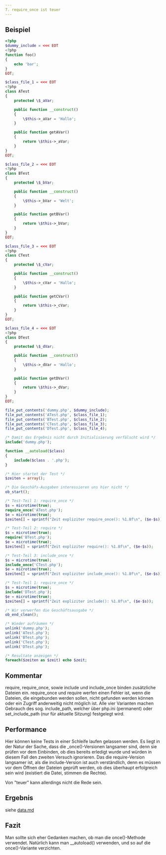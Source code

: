 ```yaml
---
7. require_once ist teuer
---
```


Beispiel
--------
```php
<?php
$dummy_include = <<< EOT
<?php
function foo()
{
	echo 'bar';
}
EOT;

$class_file_1 = <<< EOT
<?php
class ATest
{
	protected \$_aVar;

	public function __construct()
	{
		\$this->_aVar = 'Hallo';
	}

	public function getAVar()
	{
		return \$this->_aVar;
	}
}
EOT;

$class_file_2 = <<< EOT
<?php
class BTest
{
	protected \$_bVar;

	public function __construct()
	{
		\$this->_bVar = 'Welt';
	}

	public function getBVar()
	{
		return \$this->_bVar;
	}
}
EOT;

$class_file_3 = <<< EOT
<?php
class CTest
{
	protected \$_cVar;

	public function __construct()
	{
		\$this->_cVar = 'Hallo';
	}

	public function getCVar()
	{
		return \$this->_cVar;
	}
}
EOT;

$class_file_4 = <<< EOT
<?php
class DTest
{
	protected \$_dVar;

	public function __construct()
	{
		\$this->_dVar = 'Hallo';
	}

	public function getDVar()
	{
		return \$this->_dVar;
	}
}
EOT;

file_put_contents('dummy.php', $dummy_include);
file_put_contents('ATest.php', $class_file_1);
file_put_contents('BTest.php', $class_file_2);
file_put_contents('CTest.php', $class_file_3);
file_put_contents('DTest.php', $class_file_4);

/* Damit das Ergebnis nicht durch Initialisierung verfälscht wird */
include('dummy.php');

function __autoload($class)
{
	include($class . '.php');
}

/* Hier startet der Test */
$zeiten = array();

/* Die Geschäfs-Ausgaben interessieren uns hier nicht */
ob_start();

/* Test-Teil 1: require_once */
$s = microtime(true);
require_once('ATest.php');
$e = microtime(true);
$zeiten[] = sprintf("Zeit expliziter require_once(): %1.8f\n", ($e-$s));

/* Test-Teil 2: require */
$s = microtime(true);
require('BTest.php');
$e = microtime(true);
$zeiten[] = sprintf("Zeit expliziter require(): %1.8f\n", ($e-$s));

/* Test-Teil 3: include_once */
$s = microtime(true);
include_once('CTest.php');
$e = microtime(true);
$zeiten[] = sprintf("Zeit expliziter include_once(): %1.8f\n", ($e-$s));

/* Test-Teil 1: require_once */
$s = microtime(true);
include('DTest.php');
$e = microtime(true);
$zeiten[] = sprintf("Zeit expliziter include(): %1.8f\n", ($e-$s));

/* Wir verwerfen die Geschäftsausgabe */
ob_end_clean();

/* Wieder aufräumen */
unlink('dummy.php');
unlink('ATest.php');
unlink('BTest.php');
unlink('CTest.php');
unlink('DTest.php');

/* Resultate anzeigen */
foreach($zeiten as $zeit) echo $zeit;
```
Kommentar
---------

require, require\_once, sowie include und include\_once binden zusätzliche Dateien ein. require\_once und require werfen einen Fehler ist, wenn die Dateien, die eingebunden werden sollen, nicht gefunden werden können oder ein Zugriff anderweitig nicht möglich ist. Alle vier Varianten machen Gebrauch des sog. include\_path, welcher über php.ini (permanent) oder set\_include_path (nur für aktuelle Sitzung) festgelegt wird.

Performance
-----------

Hier können keine Tests in einer Schleife laufen gelassen werden. Es liegt in der Natur der Sache, dass die _once()-Versionen langsamer sind, denn sie prüfen vor dem Einbinden, ob dies bereits erledigt wurde und würden in diesem Fall den zweiten Versuch ignorieren. Das die require-Version langsamer ist, als die include-Version ist auch verständlich, denn es müssen vor dem Öffnen der Dateien geprüft werden, ob dies überhaupt erfolgreich sein wird (existiert die Datei, stimmen die Rechte).

Von "teuer" kann allerdings nicht die Rede sein.

Ergebnis
--------

siehe [data.md](data.md)

Fazit
-----
Man sollte sich eher Gedanken machen, ob man die once()-Methode verwendet. Natürlich kann man __autoload() verwenden, und so auf die once()-Variante verzichten.